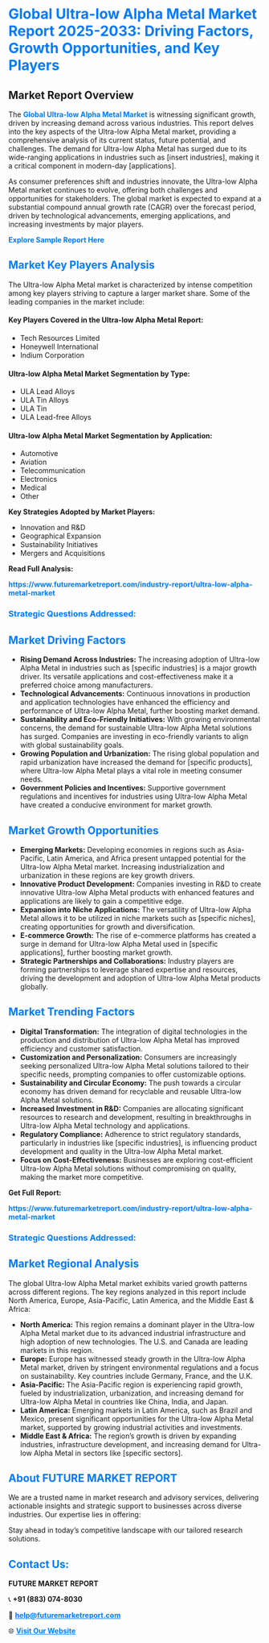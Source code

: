 <h1 style="color: #007BFF;">Global Ultra-low Alpha Metal Market Report 2025-2033: Driving Factors, Growth Opportunities, and Key Players</h1>

<section id="overview">
<h2>Market Report Overview</h2>
<p>The <a href="https://www.futuremarketreport.com/industry-report/ultra-low-alpha-metal-market" style="color: #007BFF; text-decoration: none;"><strong>Global Ultra-low Alpha Metal Market</strong></a> is witnessing significant growth, driven by increasing demand across various industries. This report delves into the key aspects of the Ultra-low Alpha Metal market, providing a comprehensive analysis of its current status, future potential, and challenges. The demand for Ultra-low Alpha Metal has surged due to its wide-ranging applications in industries such as [insert industries], making it a critical component in modern-day [applications].</p>
<p>As consumer preferences shift and industries innovate, the Ultra-low Alpha Metal market continues to evolve, offering both challenges and opportunities for stakeholders. The global market is expected to expand at a substantial compound annual growth rate (CAGR) over the forecast period, driven by technological advancements, emerging applications, and increasing investments by major players.</p>
</section>

<section id="overview">
<p><a href="https://www.futuremarketreport.com/request-sample/reportId=90065" style="color: #007BFF; text-decoration: none;"><strong>Explore Sample Report Here</strong></a></p>
</section>

<section id="key-players">
<h2 style="color: #007BFF;">Market Key Players Analysis</h2>
<p>The Ultra-low Alpha Metal market is characterized by intense competition among key players striving to capture a larger market share. Some of the leading companies in the market include:</p>
<h4>Key Players Covered in the Ultra-low Alpha Metal Report:</h4>
<ul><li>Tech Resources Limited</li><li>Honeywell International</li><li>Indium Corporation</li></ul>
<h4>Ultra-low Alpha Metal Market Segmentation by Type:</h4>
<ul><li>ULA Lead Alloys</li><li>ULA Tin Alloys</li><li>ULA Tin</li><li>ULA Lead-free Alloys</li></ul>

<h4>Ultra-low Alpha Metal Market Segmentation by Application:</h4>
<ul><li>Automotive</li><li>Aviation</li><li>Telecommunication</li><li>Electronics</li><li>Medical</li><li>Other</li></ul>
<p><strong>Key Strategies Adopted by Market Players:</strong></p>
<ul>
<li>Innovation and R&D</li>
<li>Geographical Expansion</li>
<li>Sustainability Initiatives</li>
<li>Mergers and Acquisitions</li>
</ul>
</section>

<section>
<p><strong>Read Full Analysis: </strong></p><a href="https://www.futuremarketreport.com/industry-report/ultra-low-alpha-metal-market" style="color: #007BFF; text-decoration: none;"><strong>https://www.futuremarketreport.com/industry-report/ultra-low-alpha-metal-market</strong></a>
<h3 style="color: #007BFF;">Strategic Questions Addressed:</h3>
</section>

<section id="driving-factors">
<h2 style="color: #007BFF;">Market Driving Factors</h2>
<ul>
<li><strong>Rising Demand Across Industries:</strong> The increasing adoption of Ultra-low Alpha Metal in industries such as [specific industries] is a major growth driver. Its versatile applications and cost-effectiveness make it a preferred choice among manufacturers.</li>
<li><strong>Technological Advancements:</strong> Continuous innovations in production and application technologies have enhanced the efficiency and performance of Ultra-low Alpha Metal, further boosting market demand.</li>
<li><strong>Sustainability and Eco-Friendly Initiatives:</strong> With growing environmental concerns, the demand for sustainable Ultra-low Alpha Metal solutions has surged. Companies are investing in eco-friendly variants to align with global sustainability goals.</li>
<li><strong>Growing Population and Urbanization:</strong> The rising global population and rapid urbanization have increased the demand for [specific products], where Ultra-low Alpha Metal plays a vital role in meeting consumer needs.</li>
<li><strong>Government Policies and Incentives:</strong> Supportive government regulations and incentives for industries using Ultra-low Alpha Metal have created a conducive environment for market growth.</li>
</ul>
</section>

<section id="growth-opportunities">
<h2 style="color: #007BFF;">Market Growth Opportunities</h2>
<ul>
<li><strong>Emerging Markets:</strong> Developing economies in regions such as Asia-Pacific, Latin America, and Africa present untapped potential for the Ultra-low Alpha Metal market. Increasing industrialization and urbanization in these regions are key growth drivers.</li>
<li><strong>Innovative Product Development:</strong> Companies investing in R&D to create innovative Ultra-low Alpha Metal products with enhanced features and applications are likely to gain a competitive edge.</li>
<li><strong>Expansion into Niche Applications:</strong> The versatility of Ultra-low Alpha Metal allows it to be utilized in niche markets such as [specific niches], creating opportunities for growth and diversification.</li>
<li><strong>E-commerce Growth:</strong> The rise of e-commerce platforms has created a surge in demand for Ultra-low Alpha Metal used in [specific applications], further boosting market growth.</li>
<li><strong>Strategic Partnerships and Collaborations:</strong> Industry players are forming partnerships to leverage shared expertise and resources, driving the development and adoption of Ultra-low Alpha Metal products globally.</li>
</ul>
</section>

<section id="trending-factors">
<h2 style="color: #007BFF;">Market Trending Factors</h2>
<ul>
<li><strong>Digital Transformation:</strong> The integration of digital technologies in the production and distribution of Ultra-low Alpha Metal has improved efficiency and customer satisfaction.</li>
<li><strong>Customization and Personalization:</strong> Consumers are increasingly seeking personalized Ultra-low Alpha Metal solutions tailored to their specific needs, prompting companies to offer customizable options.</li>
<li><strong>Sustainability and Circular Economy:</strong> The push towards a circular economy has driven demand for recyclable and reusable Ultra-low Alpha Metal solutions.</li>
<li><strong>Increased Investment in R&D:</strong> Companies are allocating significant resources to research and development, resulting in breakthroughs in Ultra-low Alpha Metal technology and applications.</li>
<li><strong>Regulatory Compliance:</strong> Adherence to strict regulatory standards, particularly in industries like [specific industries], is influencing product development and quality in the Ultra-low Alpha Metal market.</li>
<li><strong>Focus on Cost-Effectiveness:</strong> Businesses are exploring cost-efficient Ultra-low Alpha Metal solutions without compromising on quality, making the market more competitive.</li>
</ul>
</section>

<section>
<p><strong>Get Full Report: </strong></p><a href="https://www.futuremarketreport.com/industry-report/ultra-low-alpha-metal-market" style="color: #007BFF; text-decoration: none;"><strong>https://www.futuremarketreport.com/industry-report/ultra-low-alpha-metal-market</strong></a>
<h3 style="color: #007BFF;">Strategic Questions Addressed:</h3>
</section>


<section id="regional-analysis">
<h2 style="color: #007BFF;">Market Regional Analysis</h2>
<p>The global Ultra-low Alpha Metal market exhibits varied growth patterns across different regions. The key regions analyzed in this report include North America, Europe, Asia-Pacific, Latin America, and the Middle East & Africa:</p>
<ul>
<li><strong>North America:</strong> This region remains a dominant player in the Ultra-low Alpha Metal market due to its advanced industrial infrastructure and high adoption of new technologies. The U.S. and Canada are leading markets in this region.</li>
<li><strong>Europe:</strong> Europe has witnessed steady growth in the Ultra-low Alpha Metal market, driven by stringent environmental regulations and a focus on sustainability. Key countries include Germany, France, and the U.K.</li>
<li><strong>Asia-Pacific:</strong> The Asia-Pacific region is experiencing rapid growth, fueled by industrialization, urbanization, and increasing demand for Ultra-low Alpha Metal in countries like China, India, and Japan.</li>
<li><strong>Latin America:</strong> Emerging markets in Latin America, such as Brazil and Mexico, present significant opportunities for the Ultra-low Alpha Metal market, supported by growing industrial activities and investments.</li>
<li><strong>Middle East & Africa:</strong> The region’s growth is driven by expanding industries, infrastructure development, and increasing demand for Ultra-low Alpha Metal in sectors like [specific sectors].</li>
</ul>
</section>

<footer>
<h2 style="color: #007BFF;">About FUTURE MARKET REPORT</h2>
<p>We are a trusted name in market research and advisory services, delivering actionable insights and strategic support to businesses across diverse industries. Our expertise lies in offering:</p>

<p>Stay ahead in today’s competitive landscape with our tailored research solutions.</p>

<h2 style="color: #007BFF;">Contact Us:</h2>
<p><strong>FUTURE MARKET REPORT</strong></p>
<p>📞 <strong>+91 (883) 074-8030</strong></p>
<p>📧 <strong><a href="mailto:help@futuremarketreport.com" style="color: #007BFF;">help@futuremarketreport.com</a></strong></p>
<p>🌐 <strong><a href="https://www.futuremarketreport.com/" style="color: #007BFF;">Visit Our Website</a></strong></p>
</footer>